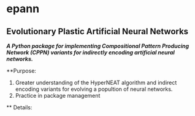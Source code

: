 # epann
## Evolutionary Plastic Artificial Neural Networks

***A Python package for implementing Compositional Pattern Producing Network (CPPN) variants for indirectly encoding artificial neural networks.***

**Purpose:

1. Greater understanding of the HyperNEAT algorithm and indirect encoding variants for evolving a popultion of neural networks.
2. Practice in package management 

** Details:




